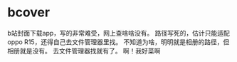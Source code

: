 # bcover
b站封面下载app，写的非常难受，网上查啥啥没有。
路径写死的，估计只能适配oppo R15，还得自己去文件管理器里找。
不知道为啥，明明就是相册的路径，但相册就是没有。
去文件管理器找就有了。
啊！我好菜啊
